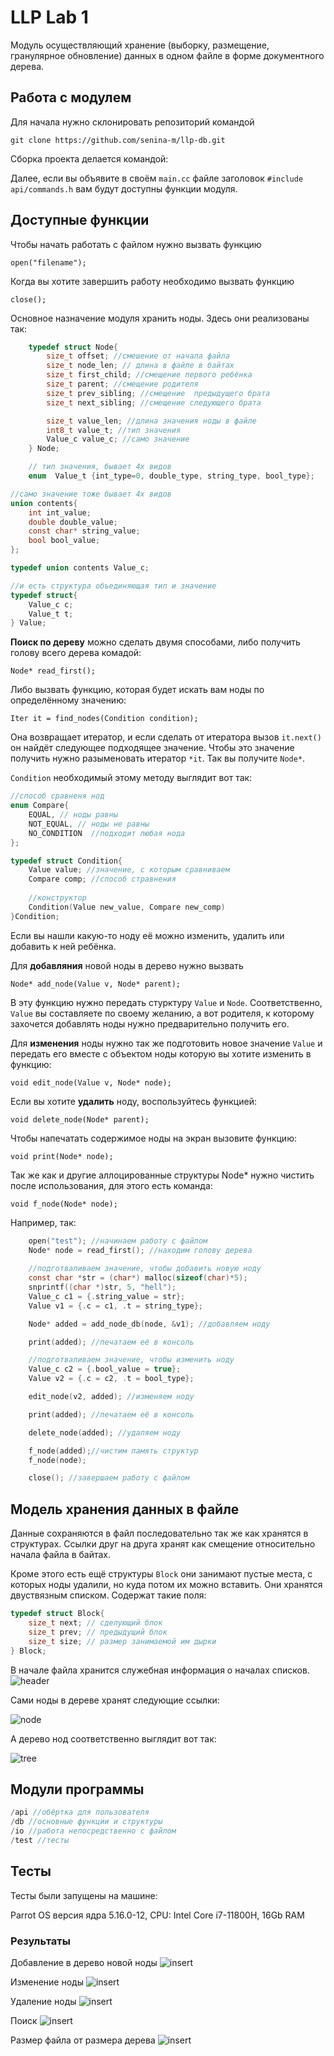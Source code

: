 # LLP Lab 1

Модуль осуществляющий хранение (выборку, размещение, гранулярное обновление) данных в одном файле в форме документного дерева.

## Работа с модулем

Для начала нужно склонировать репозиторий командой
```
git clone https://github.com/senina-m/llp-db.git
```

Сборка проекта делается командой:

Далее, если вы объявите в своём ```main.cc``` файле заголовок ```#include api/commands.h``` вам будут доступны функции модуля.

## Доступные функции

Чтобы начать работать с файлом нужно вызвать функцию

```open("filename");```

Когда вы хотите завершить работу необходимо вызвать функцию


```close();```

Основное назначение модуля хранить ноды. Здесь они реализованы так: 

```c
    typedef struct Node{
        size_t offset; //смешение от начала файла
        size_t node_len; // длина в файле в байтах
        size_t first_child; //смещение первого ребёнка
        size_t parent; //смещение родителя
        size_t prev_sibling; //смещение  предыдущего брата
        size_t next_sibling; //смещение следующего брата

        size_t value_len; //длина значения ноды в файле
        int8_t value_t; //тип значения 
        Value_c value_c; //само значение
    } Node;
```


```c
    // тип значения, бывает 4х видов
    enum  Value_t {int_type=0, double_type, string_type, bool_type}; 

//само значение тоже бывает 4х видов
union contents{
    int int_value;
    double double_value;
    const char* string_value;
    bool bool_value;
};

typedef union contents Value_c;

//и есть структура объединяющая тип и значение
typedef struct{
    Value_c c;
    Value_t t;
} Value;
```

**Поиск по дереву** можно сделать двумя способами, либо получить голову всего дерева комадой:

```Node* read_first();```

Либо вызвать функцию, которая будет искать вам ноды по определённому значению:

```Iter it = find_nodes(Condition condition);```

Она возвращает итератор, и если сделать от итератора вызов ```it.next()``` он найдёт следующее подходящее значение. Чтобы это значение получить нужно разыменовать итератор ```*it```. Так вы получите ```Node*```.

```Condition``` необходимый этому методу выглядит вот так:

```c
//способ сравненя нод
enum Compare{
    EQUAL, // ноды равны
    NOT_EQUAL, // ноды не равны
    NO_CONDITION  //подходит любая нода
};

typedef struct Condition{
    Value value; //значение, с которым сравниваем
    Compare comp; //способ стравнения 
    
    //конструктор
    Condition(Value new_value, Compare new_comp)
}Condition;
```

Если вы нашли какую-то ноду её можно изменить, удалить или добавить к ней ребёнка.

Для **добавляния** новой ноды в дерево нужно вызвать 

```Node* add_node(Value v, Node* parent);```

В эту функцию нужно передать стурктуру ```Value``` и ```Node```.
Соответственно, ```Value``` вы составляете по своему желанию, а вот родителя, к которому захочется добавлять ноды нужно предварительно получить его. 

Для **изменения** ноды нужно так же подготовить новое значение ```Value``` и передать его вместе с объектом ноды которую вы хотите изменить в функцию:

```void edit_node(Value v, Node* node);```

Если вы хотите **удалить** ноду, воспользуйтесь функцией:

```void delete_node(Node* parent);```

Чтобы напечатать содержимое ноды на экран вызовите функцию:

```void print(Node* node);```

Так же как и другие аллоцированные структуры Node* нужно чистить после использования, для этого есть команда:

```void f_node(Node* node);```

Например, так:
```c
    open("test"); //начинаем работу с файлом
    Node* node = read_first(); //находим голову дерева
    
    //подготваливаем значение, чтобы добавить новую ноду
    const char *str = (char*) malloc(sizeof(char)*5);
    snprintf((char *)str, 5, "hell");
    Value_c c1 = {.string_value = str};
    Value v1 = {.c = c1, .t = string_type};

    Node* added = add_node_db(node, &v1); //добавляем ноду

    print(added); //печатаем её в консоль

    //подготваливаем значение, чтобы изменить ноду
    Value_c c2 = {.bool_value = true};
    Value v2 = {.c = c2, .t = bool_type};

    edit_node(v2, added); //изменяем ноду

    print(added); //печатаем её в консоль

    delete_node(added); //удаляем ноду

    f_node(added);//чистим память структур
    f_node(node);

    close(); //завершаем работу с файлом
```

## Модель хранения данных в файле

Данные сохраняются в файл последовательно так же как хранятся в структурах. Ссылки друг на друга хранят как смещение относительно начала файла в байтах.

Кроме этого есть ещё структуры ```Block``` они занимают пустые места, с которых ноды удалили, но куда потом их можно вставить. Они хранятся двуствязным списком. Содержат такие поля:

```c
typedef struct Block{
    size_t next; // сделующий блок
    size_t prev; // предыдущий блок
    size_t size; // размер занимаемой им дырки
} Block;
```

В начале файла хранится служебная информация о началах списков. 
![header](./info_pictures/header-diagram.png)

Сами ноды в дереве хранят следующие ссылки:

![node](./info_pictures/node.png)

А дерево нод соответственно выглядит вот так:

![tree](./info_pictures/tree.png)

## Модули программы

```c
/api //обёртка для пользователя
/db //основные функции и структуры
/io //работа непосредственно с файлом
/test //тесты
```

## Тесты

Тесты были запущены на машине:

Parrot OS версия ядра 5.16.0-12, CPU: Intel Core i7-11800H, 16Gb RAM

### Результаты
Добавление в дерево новой ноды
![insert](./results_pictures/insert.png)

Изменение ноды
![insert](./results_pictures/edit.png)

Удаление ноды
![insert](./results_pictures/deletion.png)

Поиск
![insert](./results_pictures/find.png)

Размер файла от размера дерева
![insert](./results_pictures/size.png)